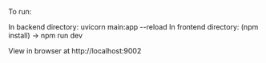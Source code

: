 To run: 

In backend directory: uvicorn main:app --reload
In frontend directory: (npm install) -> npm run dev

View in browser at http://localhost:9002